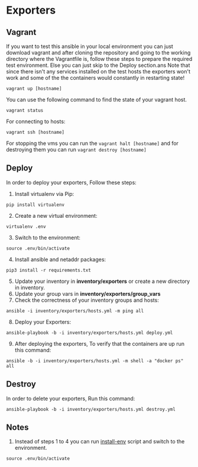 # Exporters
## Vagrant
If you want to test this ansible in your local environment you can just download vagrant and after cloning the repository and going to the working directory where the Vagrantfile is, follow these steps to prepare the required test environment. Else you can just skip to the Deploy section.ans
Note that since there isn't any services installed on the test hosts the exporters won't work and some of the the containers would constantly in restarting state!
```
vagrant up [hostname]
```
You can use the following command to find the state of your vagrant host.
```
vagrant status
```
For connecting to hosts:
```
vagrant ssh [hostname]
```
For stopping the vms you can run the `vagrant halt [hostname]` and for destroying them you can run `vagrant destroy [hostname]`
## Deploy
In order to deploy your exporters, Follow these steps:

1. Install virtualenv via Pip:
```
pip install virtualenv
```
2. Create a new virtual environment:
```
virtualenv .env
```
3. Switch to the environment:
```
source .env/bin/activate
```
4. Install ansible and netaddr packages:
```
pip3 install -r requirements.txt
```
5. Update your inventory in **inventory/exporters** or create a new directory in inventory.
6. Update your group vars in **inventory/exporters/group_vars**
7. Check the correctness of your inventory groups and hosts:
```
ansible -i inventory/exporters/hosts.yml -m ping all

```
8. Deploy your Exporters:
```
ansible-playbook -b -i inventory/exporters/hosts.yml deploy.yml
```
9. After deploying the exporters, To verify that the containers are up run this command:
```
ansible -b -i inventory/exporters/hosts.yml -m shell -a "docker ps" all
```

## Destroy
In order to delete your exporters, Run this command:
```
ansible-playbook -b -i inventory/exporters/hosts.yml destroy.yml
```
## Notes
1. Instead of steps 1 to 4 you can run [install-env](https://github.com) script and switch to the environment.
```
source .env/bin/activate
```
